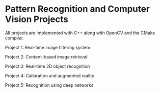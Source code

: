 # Pattern Recognition and Computer Vision Projects

All projects are implemented with C++ along with OpenCV and the CMake compiler.

Project 1: Real-time image filtering system

Project 2: Content-based image retrieval

Project 3: Real-time 2D object recognition

Project 4: Calibration and augmented reality

Project 5: Recognition using deep networks

